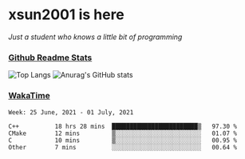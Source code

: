 # xsun2001 is here

*Just a student who knows a little bit of programming*

### [Github Readme Stats](https://github.com/anuraghazra/github-readme-stats)

![Top Langs](https://github-readme-stats.vercel.app/api/top-langs/?username=xsun2001&layout=compact&theme=radical) ![Anurag's GitHub stats](https://github-readme-stats.vercel.app/api?username=xsun2001&show_icons=true&theme=radical)

### [WakaTime](https://wakatime.com)

<!--START_SECTION:waka-->
```text
Week: 25 June, 2021 - 01 July, 2021

C++          18 hrs 28 mins  ████████████████████████▒   97.30 % 
CMake        12 mins         ▒░░░░░░░░░░░░░░░░░░░░░░░░   01.07 % 
C            10 mins         ▒░░░░░░░░░░░░░░░░░░░░░░░░   00.95 % 
Other        7 mins          ░░░░░░░░░░░░░░░░░░░░░░░░░   00.64 % 
```
<!--END_SECTION:waka-->

